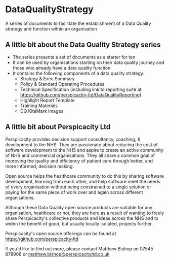 # DataQualityStrategy
A series of documents to facilitate the establishment of a Data Quality strategy and function within an organisation

## A little bit about the Data Quality Strategy series
* The series presents a set of documents as a starter for ten
* It can be used by organisations starting on their data quality journey and those who already have a data quality function
* It contains the following components of a data quality strategy:
  * Strategy & Exec Summary
  * Policy & Standard Operating Procedures
  * Technical Specification (including link to reporting suite at https://github.com/perspicacity-ltd/DataQualityReporting)
  * Highlight Report Template
  * Training Materials
  * DQ KiteMark Images

## A little bit about Perspicacity Ltd
Perspicacity provides decision support consultancy, coaching, & development to the NHS. They are passionate about reducing the cost of software development to the NHS and aspire to create an active community of NHS and commercial organisations. They all share a common goal of improving the quality and efficiency of patient care through better, and more informed, decision making.

Open source helps the healthcare community to do this by sharing software development, learning from each other, and help software meet the needs of every organisation without being constrained to a single solution or paying for the same piece of work over and again across different organisations.

Although these Data Quality open source products are suitable for any organisation, healthcare or not, they are here as a result of wanting to freely share Perspicacity's collective products and ideas across the NHS and to widen the benefit of good, but usually locally isolated, projects further.

Perspicacity's open source offerings can be found at https://github.com/perspicacity-ltd

If you'd like to find out more, please contact Matthew Bishop on 07545 878906 or matthew.bishop@perspicacityltd.co.uk
